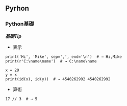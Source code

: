 ## Pyrhon

### Python基礎
***基礎Tip***
- 表示
```Python:表示
print('Hi', 'Mike', sep=',', end='\n')  # → Hi,Mike
print(r'C:\name\name')  # → C:\name\name

x = 20
y = x
print(id(x), id(y))  # → 4540262992 4540262992
```
- 算術
```Python:算術
17 // 3  # → 5
```